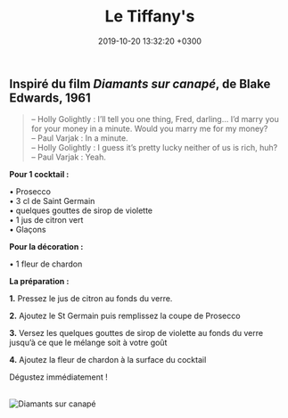 ﻿---
layout: post
title: Le Tiffany's
date: 2019-10-20 13:32:20 +0300
description: You’ll find this post in your `_posts` directory. Go ahead and edit it and re-build the site to see your changes. # Add post description (optional)
img: tifanny-v3.png # Add image post (optional)
imgmini : tifanny-v3-mini.png
tags: [Diamants sur Canapé]
author: # Add name author (optional)
---
## Inspiré du film *Diamants sur canapé*, de Blake Edwards, 1961


>&ndash; Holly Golightly : I’ll tell you one thing, Fred, darling… I’d marry you for your money in a minute. Would you marry me for my money? <br>
>&ndash; Paul Varjak : In a minute. <br>
>&ndash; Holly Golightly : I guess it’s pretty lucky neither of us is rich, huh? <br>
>&ndash; Paul Varjak : Yeah. <br>


**Pour 1 cocktail :**

• Prosecco <br>
• 3 cl de Saint Germain <br>
• quelques gouttes de sirop de violette <br>
• 1 jus de citron vert <br>
• Glaçons <br>

**Pour la décoration :**

• 1 fleur de chardon <br>

**La préparation :**

**1.** Pressez le jus de citron au fonds du verre.

**2.** Ajoutez le St Germain puis remplissez la coupe de Prosecco

**3.** Versez les quelques gouttes de sirop de violette au fonds du verre jusqu’à ce que le mélange soit à votre goût

**4.** Ajoutez la fleur de chardon à la surface du cocktail

Dégustez immédiatement ! <br><br>

![Diamants sur canapé]({{site.baseurl}}/assets/img/diamants.jpg)

